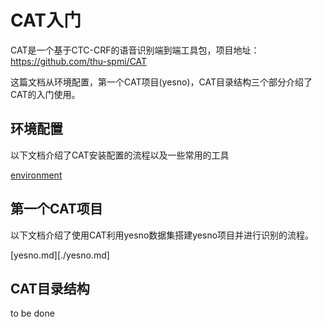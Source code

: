 # CAT入门

CAT是一个基于CTC-CRF的语音识别端到端工具包，项目地址：https://github.com/thu-spmi/CAT

这篇文档从环境配置，第一个CAT项目(yesno)，CAT目录结构三个部分介绍了CAT的入门使用。

## 环境配置

以下文档介绍了CAT安装配置的流程以及一些常用的工具

[environment](./environment.md)

## 第一个CAT项目

以下文档介绍了使用CAT利用yesno数据集搭建yesno项目并进行识别的流程。

[yesno.md][./yesno.md]

## CAT目录结构

to be done
